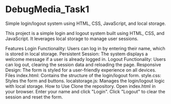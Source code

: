 # DebugMedia_Task1
Simple login/logout system using HTML, CSS, JavaScript, and local storage.

This project is a simple login and logout system built using HTML, CSS, and JavaScript. It leverages local storage to manage user sessions.

Features
Login Functionality: Users can log in by entering their name, which is stored in local storage.
Persistent Session: The system displays a welcome message if a user is already logged in.
Logout Functionality: Users can log out, clearing the session data and reloading the page.
Responsive Design: The form is styled for a user-friendly experience on all devices.
Files
index.html: Contains the structure of the login/logout form.
style.css: Styles the form and buttons.
localstorage.js: Manages the login/logout logic with local storage.
How to Use
Clone the repository.
Open index.html in your browser.
Enter your name and click "Login".
Click "Logout" to clear the session and reset the form.
